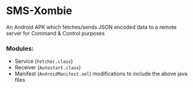 # SMS-Xombie
An Android APK which fetches/sends JSON encoded data to a remote server for Command &amp; Control purposes

### Modules:
- Service (`Fetcher.class`)
- Receiver (`Autostart.class`)
- Manifest (`AndroidManifest.xml`) modifications to include the above java files
